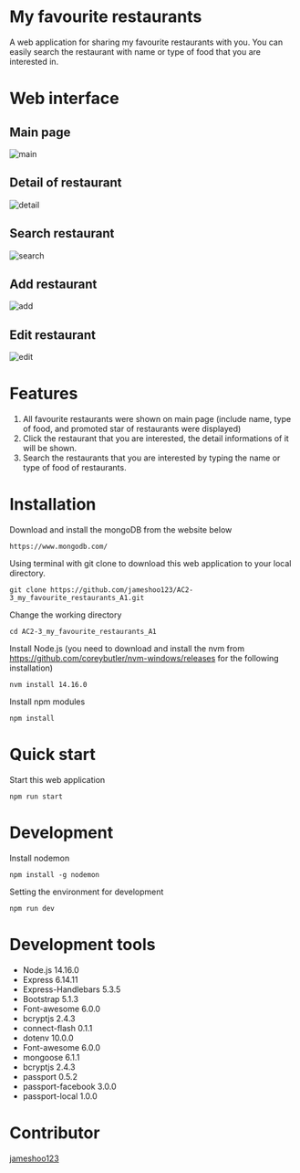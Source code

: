 # My favourite restaurants
A web application for sharing my favourite restaurants with you. You can easily search the restaurant with name or type of food that you are interested in.

# Web interface
## Main page
![main](https://user-images.githubusercontent.com/87403901/148689946-352840c7-a272-40da-9eb7-6e7c5e9d2c5c.png)

## Detail of restaurant
![detail](https://user-images.githubusercontent.com/87403901/148689952-151acf0e-1f18-4a63-9dd3-2e76abf66268.png)

## Search restaurant
![search](https://user-images.githubusercontent.com/87403901/148689955-bdfcda79-4532-46e8-8d1b-a6a0f4abc7fc.png)

## Add restaurant
![add](https://user-images.githubusercontent.com/87403901/148689958-89b0d43e-4afd-4c06-848d-e94fd36f2be8.png)

## Edit restaurant
![edit](https://user-images.githubusercontent.com/87403901/148689959-e551c147-c217-459e-83f6-47574e558820.png)

# Features
1. All favourite restaurants were shown on main page (include name, type of food, and promoted star of restaurants were displayed)
2. Click the restaurant that you are interested, the detail informations of it will be shown.
3. Search the restaurants that you are interested by typing the name or type of food of restaurants.

# Installation
Download and install the mongoDB from the website below

    https://www.mongodb.com/ 

Using terminal with git clone to download this web application to your local directory.

    git clone https://github.com/jameshoo123/AC2-3_my_favourite_restaurants_A1.git

Change the working directory 

    cd AC2-3_my_favourite_restaurants_A1

Install Node.js (you need to download and install the nvm from https://github.com/coreybutler/nvm-windows/releases for the following installation)

    nvm install 14.16.0

Install npm modules

    npm install

# Quick start
Start this web application

    npm run start

# Development
Install nodemon

    npm install -g nodemon

Setting the environment for development

    npm run dev

# Development tools
* Node.js 14.16.0
* Express 6.14.11
* Express-Handlebars 5.3.5
* Bootstrap 5.1.3
* Font-awesome 6.0.0
* bcryptjs 2.4.3
* connect-flash 0.1.1
* dotenv 10.0.0
* Font-awesome 6.0.0
* mongoose 6.1.1
* bcryptjs 2.4.3
* passport 0.5.2
* passport-facebook 3.0.0
* passport-local 1.0.0

# Contributor
[jameshoo123](https://github.com/Azure/azure-content/blob/master/contributor-guide/contributor-guide-index.md)
